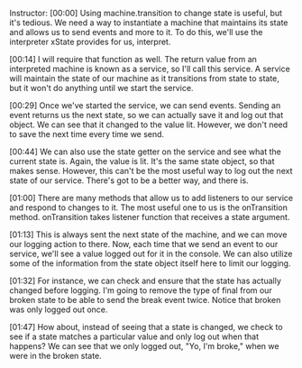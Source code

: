 Instructor: [00:00] Using machine.transition to change state is useful, but it's tedious. We need a way to instantiate a machine that maintains its state and allows us to send events and more to it. To do this, we'll use the interpreter xState provides for us, interpret.

[00:14] I will require that function as well. The return value from an interpreted machine is known as a service, so I'll call this service. A service will maintain the state of our machine as it transitions from state to state, but it won't do anything until we start the service.

[00:29] Once we've started the service, we can send events. Sending an event returns us the next state, so we can actually save it and log out that object. We can see that it changed to the value lit. However, we don't need to save the next time every time we send.

[00:44] We can also use the state getter on the service and see what the current state is. Again, the value is lit. It's the same state object, so that makes sense. However, this can't be the most useful way to log out the next state of our service. There's got to be a better way, and there is.

[01:00] There are many methods that allow us to add listeners to our service and respond to changes to it. The most useful one to us is the onTransition method. onTransition takes listener function that receives a state argument.

[01:13] This is always sent the next state of the machine, and we can move our logging action to there. Now, each time that we send an event to our service, we'll see a value logged out for it in the console. We can also utilize some of the information from the state object itself here to limit our logging.

[01:32] For instance, we can check and ensure that the state has actually changed before logging. I'm going to remove the type of final from our broken state to be able to send the break event twice. Notice that broken was only logged out once.

[01:47] How about, instead of seeing that a state is changed, we check to see if a state matches a particular value and only log out when that happens? We can see that we only logged out, "Yo, I'm broke," when we were in the broken state.
